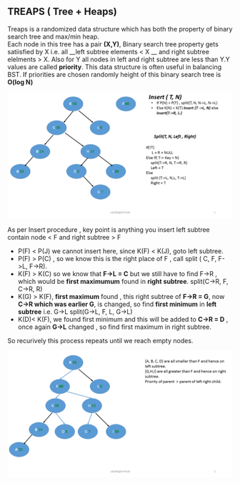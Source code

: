 ## TREAPS ( Tree + Heaps)
Treaps is a randomized data structure which has both the property of binary search tree and max/min heap.<br />
Each node in this tree has a pair __(X,Y)__, Binary search tree property gets satiisfied by X i.e. all __left subtree elements < X __
and right subtree elelments > X.
Also for Y all nodes in left and right subtree are less than Y.Y values are called **priority**.
This data structure is often useful in balancing BST. If priorities are chosen randomly height of this binary search tree is **O(log N)** 

![Treaps](images/Slide1.PNG "Insertion Example")

As per Insert procedure , key point is anything you insert left subtree contain node < F and right subtree > F
- P(F) < P(J) we cannot insert here, since K(F) < K(J), goto left subtree.
- P(F) > P(C) , so we know this is the right place of F , call split ( C, F, F->L, F->R).
- K(F) > K(C) so we know that **F->L = C** but we still have to find F->R , which would be __first maximumum__ found in **right subtree**.
  split(C->R, F, C->R, R)
- K(G) > K(F), **first maximum** found , this right subtree of **F->R = G**, now **C->R which was earlier G**, is changed, so find **first minimum** in **left subtree** i.e. G->L split(G->L, F, L, G->L)
- K(D)< K(F), we found first minimum and this will be added to **C->R = D** , once again **G->L** changed , so find first maximum in right subtree.


So recurively this process repeats until we reach empty nodes.
  
![Treaps](Treaps_2.PNG "After inserting node")
